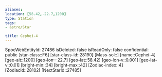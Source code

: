 ```yaml
---
aliases: 
location: [58.42,-22.7,1200]
type: Station
tags:
- astro/Star

title: Cephei-4
---
```

SpocWebEntityId: 27486
isDeleted: false
isReadOnly: false
confidential: public
[star-class::F6]
[star-class-id::28190]
[Mass-sol::]
[name::Cephei-4]
[geo-alt::1200]
[geo-lon::-22.7]
[geo-lat::58.42]
[geo-lon-v::0.001]
[geo-lat-v::0.01]
[bright-min::34]
[bright-max::42]
[Zodiac-index::4]
[ZodiacId::28102]
[NextStarId::27485]



